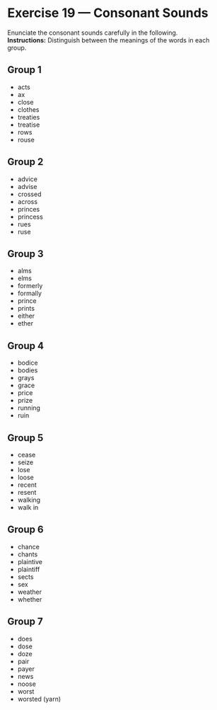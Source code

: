 # Exercise 19 — Consonant Sounds

Enunciate the consonant sounds carefully in the following.  
**Instructions:** Distinguish between the meanings of the words in each group.

## Group 1
- acts  
- ax  
- close  
- clothes  
- treaties  
- treatise  
- rows  
- rouse  

## Group 2
- advice  
- advise  
- crossed  
- across  
- princes  
- princess  
- rues  
- ruse  

## Group 3
- alms  
- elms  
- formerly  
- formally  
- prince  
- prints  
- either  
- ether  

## Group 4
- bodice  
- bodies  
- grays  
- grace  
- price  
- prize  
- running  
- ruin  

## Group 5
- cease  
- seize  
- lose  
- loose  
- recent  
- resent  
- walking  
- walk in  

## Group 6
- chance  
- chants  
- plaintive  
- plaintiff  
- sects  
- sex  
- weather  
- whether  

## Group 7
- does  
- dose  
- doze  
- pair  
- payer  
- news  
- noose  
- worst  
- worsted (yarn)  
